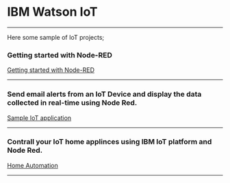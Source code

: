 # IBM Watson IoT
----------------------------------------------------------------------------------------------------

Here some sample of IoT projects;

### Getting started with Node-RED

[Getting started with Node-RED](Getting_started_with_Node-RED.md)

----------------------------------------------------------------------------------------------------

### Send email alerts from an IoT Device and display the data collected in real-time using Node Red.


[Sample IoT application](Sample-IoT-application.md)


----------------------------------------------------------------------------------------------------

### Contrall your IoT home applinces using IBM IoT platform and Node Red.



[Home Automation](HomeAutomation.md)

----------------------------------------------------------------------------------------------------

